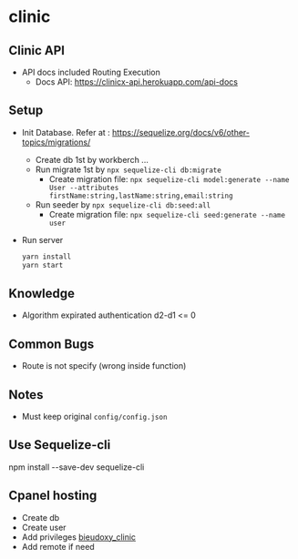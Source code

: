 # clinic

## Clinic API

- API docs included Routing Execution
  - Docs API: <https://clinicx-api.herokuapp.com/api-docs>

## Setup
- Init Database. Refer at : https://sequelize.org/docs/v6/other-topics/migrations/
  - Create db 1st by workberch ...
  - Run migrate 1st by ```npx sequelize-cli db:migrate```
    - Create migration file:  ```npx sequelize-cli model:generate --name User --attributes firstName:string,lastName:string,email:string```
  - Run seeder by ```npx sequelize-cli db:seed:all```
    - Create migration file: ```npx sequelize-cli seed:generate --name user```

- Run server
    ```js
    yarn install
    yarn start
    ```

## Knowledge

- Algorithm expirated authentication d2-d1 <= 0 

## Common Bugs

- Route is not specify (wrong inside function)

## Notes
- Must keep original ```config/config.json```

## Use Sequelize-cli

  npm install --save-dev sequelize-cli

## Cpanel hosting

- Create db
- Create user
- Add privileges [bieudoxy_clinic](http://prntscr.com/vr4esa)
- Add remote if need
